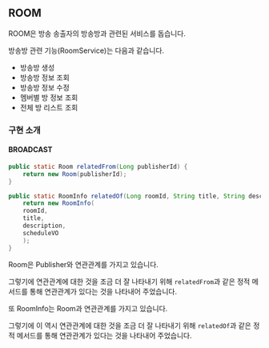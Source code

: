 ## ROOM

ROOM은 방송 송출자의 방송방과 관련된 서비스를 돕습니다.

방송방 관련 기능(RoomService)는 다음과 같습니다.
+ 방송방 생성
+ 방송방 정보 조회
+ 방송방 정보 수정
+ 멤버별 방 정보 조회
+ 전체 방 리스트 조회

### 구현 소개

#### BROADCAST
````java
public static Room relatedFrom(Long publisherId) {
    return new Room(publisherId);
}

public static RoomInfo relatedOf(Long roomId, String title, String description, ScheduleVO scheduleVO) {
    return new RoomInfo(
    roomId,
    title,
    description,
    scheduleVO
    );
}
````

Room은 Publisher와 연관관계를 가지고 있습니다.

그렇기에 연관관계에 대한 것을 조금 더 잘 나타내기 위해 `relatedFrom`과 같은 정적 메서드를 통해 연관관계가 있다는 것을 나타내어 주었습니다.

또 RoomInfo는 Room과 연관관계를 가지고 있습니다.

그렇기에 이 역시 연관관계에 대한 것을 조금 더 잘 나타내기 위해 `relatedOf`과 같은 정적 메서드를 통해 연관관계가 있다는 것을 나타내어 주었습니다.
